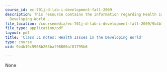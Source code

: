 ```yaml
---
course_id: ec-701j-d-lab-i-development-fall-2009
description: This resource contains the information regarding Health Issues in the
  Developing World .
file_location: /coursemedia/ec-701j-d-lab-i-development-fall-2009/9b4b19c5968b263baf98000af81795b6_MITEC_701JF09_lec31_notes.pdf
file_type: application/pdf
layout: pdf
title: 'Class 31 notes: Health Issues in the Developing World'
type: course
uid: 9b4b19c5968b263baf98000af81795b6

---
```

None